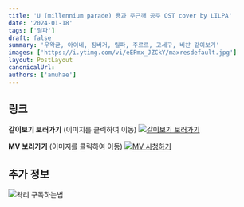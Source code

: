 ```yaml
---
title: 'U (millennium parade) 용과 주근깨 공주 OST cover by LILPA'
date: '2024-01-18'
tags: ['릴파']
draft: false
summary: '우왁굳, 아이네, 징버거, 릴파, 주르르, 고세구, 비챤 같이보기'
images: ['https://i.ytimg.com/vi/eEPmx_JZCkY/maxresdefault.jpg']
layout: PostLayout
canonicalUrl:
authors: ['amuhae']
---
```


## 링크

**같이보기 보러가기** (이미지를 클릭하여 이동)
[![같이보기 보러가기](https://cdn.discordapp.com/attachments/1136601898116464710/1137050327938506852/logo.png)](https://cafe.naver.com/steamindiegame/14546055)

**MV 보러가기** (이미지를 클릭하여 이동)
[![MV 시청하기](https://i.ytimg.com/vi/eEPmx_JZCkY/maxresdefault.jpg)](https://youtu.be/eEPmx_JZCkY)

## 추가 정보

![왁리 구독하는법](https://cdn.discordapp.com/attachments/1136601898116464710/1137049857136267374/--2cut.gif)
